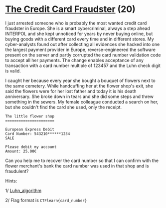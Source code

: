 # [The Credit Card Fraudster](https://ctflearn.com/challenge/970) (20)
I just arrested someone who is probably the most wanted credit card fraudster in Europe. She is a smart cybercriminal, always a step ahead INTERPOL and she kept unnoticed for years by never buying online, but buying goods with a different card every time and in different stores. My cyber-analysts found out after collecting all evidences she hacked into one the largest payment provider in Europe, reverse-engineered the software present on the server and partly corrupted the card number validation code to accept all her payments. The change enables acceptance of any transaction with a card number multiple of 123457 and the Luhn check digit is valid. <br />

I caught her because every year she bought a bouquet of flowers next to the same cemetery. While handcuffing her at the flower shop's exit, she said the flowers were for her lost father and today it is his death anniversary. She broke down in tears and she did some steps and threw something in the sewers. My female colleague conducted a search on her, but she couldn't find the card she used, only the receipt. <br />

```
The little flower shop
======================

European Express Debit
Card Number: 543210******1234
SALE

Please debit my account
Amount: 25.00€
```
Can you help me to recover the card number so that I can confirm with the flower merchant's bank the card number was used in that shop and is fraudulent? <br />

Hints: <br />

1/ [Luhn_algorithm](https://www.youtube.com/watch?v=PNXXqzU4YnM) <br />

2/ Flag format is `CTFlearn{card_number}` <br />
